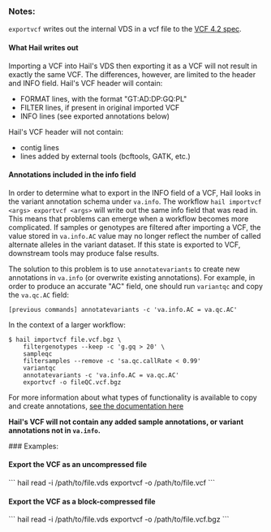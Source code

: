<div class="cmdhead"></div>

<div class="description"></div>

<div class="synopsis"></div>

<div class="options"></div>

<div class="cmdsubsection">

### Notes:
`exportvcf` writes out the internal VDS in a vcf file to the [VCF 4.2 spec](https://samtools.github.io/hts-specs/VCFv4.2.pdf).

#### What Hail writes out

Importing a VCF into Hail's VDS then exporting it as a VCF will not result in exactly the same VCF.  The differences, however, are limited to the header and INFO field.  Hail's VCF header will contain:
 
 - FORMAT lines, with the format "GT:AD:DP:GQ:PL"
 - FILTER lines, if present in original imported VCF
 - INFO lines (see exported annotations below)
 
Hail's VCF header will not contain:
 
 - contig lines
 - lines added by external tools (bcftools, GATK, etc.)

#### Annotations included in the info field

In order to determine what to export in the INFO field of a VCF, Hail looks in the variant annotation schema under `va.info`.  The workflow `hail importvcf <args> exportvcf <args>` will write out the same info field that was read in.  This means that problems can emerge when a workflow becomes more complicated.  If samples or genotypes are filtered after importing a VCF, the value stored in `va.info.AC` value may no longer reflect the number of called alternate alleles in the variant dataset.  If this state is exported to VCF, downstream tools may produce false results.

The solution to this problem is to use `annotatevariants` to create new annotations in `va.info` (or overwrite existing annotations).  For example, in order to produce an accurate "AC" field, one should run `variantqc` and copy the `va.qc.AC` field:

```
[previous commands] annotatevariants -c 'va.info.AC = va.qc.AC' 
```

In the context of a larger workflow:

```
$ hail importvcf file.vcf.bgz \
    filtergenotypes --keep -c 'g.gq > 20' \
    sampleqc
    filtersamples --remove -c 'sa.qc.callRate < 0.99'
    variantqc
    annotatevariants -c 'va.info.AC = va.qc.AC'
    exportvcf -o fileQC.vcf.bgz
```

For more information about what types of functionality is available to copy and create annotations, [see the documentation here](reference.html#Annotations)

**Hail's VCF will not contain any added sample annotations, or variant annotations not in `va.info`.**
</div>

<div class="cmdsubsection">
### Examples:

<h4 class="example">Export the VCF as an uncompressed file</h4>
```
hail read -i /path/to/file.vds exportvcf -o /path/to/file.vcf
```

<h4 class="example">Export the VCF as a block-compressed file</h4>
```
hail read -i /path/to/file.vds exportvcf -o /path/to/file.vcf.bgz
```
</div>